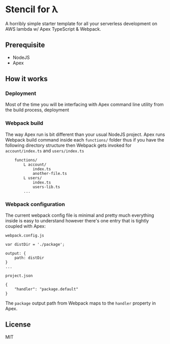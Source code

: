 # Stencil for λ

A horribly simple starter template for all your serverless development on AWS lambda w/ Apex TypeScript & Webpack.

## Prerequisite

- NodeJS
- Apex

## How it works

### Deployment

Most of the time you will be interfacing with Apex command line utility from the build process, deployment

### Webpack build

The way Apex run is bit different than your usual NodeJS project.
Apex runs Webpack build command inside each `functions/` folder thus if you have the following directory structure
then Webpack gets invoked for `account/index.ts` and `users/index.ts`

```
    functions/
        L account/
            index.ts
            another-file.ts
        L users/
            index.ts
            users-lib.ts
        ...
```

### Webpack configuration

The current webpack config file is minimal and pretty much everything inside is easy to understand however there's one
entry that is tightly coupled with Apex:

`webpack.config.js`
```
var distDir = './package';

output: {
    path: distDir
}
...
```

`project.json`
```
{
    "handler": "package.default"
}
```

The `package` output path from Webpack maps to the `handler` property in Apex.

## License

MIT
